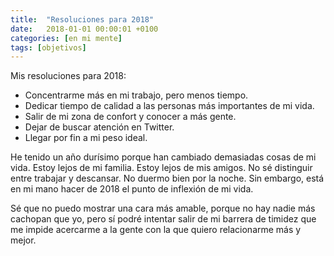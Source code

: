 ```yaml
---
title:  "Resoluciones para 2018"
date:   2018-01-01 00:00:01 +0100
categories: [en mi mente]
tags: [objetivos]
---
```


Mis resoluciones para 2018: 

- Concentrarme más en mi trabajo, pero menos tiempo. 
- Dedicar tiempo de calidad a las personas más importantes de mi vida. 
- Salir de mi zona de confort y conocer a más gente. 
- Dejar de buscar atención en Twitter. 
- Llegar por fin a mi peso ideal. 

He tenido un año durísimo porque han cambiado demasiadas cosas de mi vida. Estoy lejos de mi familia. Estoy lejos de mis amigos. No sé distinguir entre trabajar y descansar. No duermo bien por la noche. Sin embargo, está en mi mano hacer de 2018 el punto de inflexión de mi vida. 

Sé que no puedo mostrar una cara más amable, porque no hay nadie más cachopan que yo, pero sí podré intentar salir de mi barrera de timidez que me impide acercarme a la gente con la que quiero relacionarme más y mejor. 
